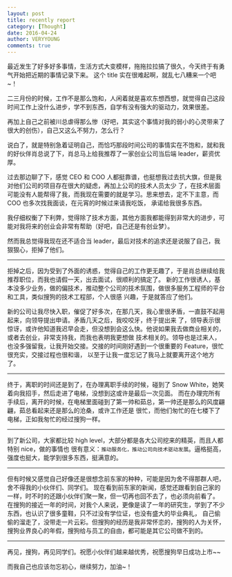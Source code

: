 ```yaml
---
layout: post
title: recently report
category: [Thought]
date: 2016-04-24
author: VERYYOUNG
comments: true
---
```


最近发生了好多好多事情，生活方式大变模样，拖拖拉拉搞了很久，今天终于有勇气开始把近期的事情记录下来。
这个 title 实在很难起啊，就乱七八糟来一个吧~！


<!-- more -->

二三月份的时候，工作不是那么饱和，人闲着就是喜欢东想西想，就觉得自己这段时间工作上没什么进步，学不到东西，自学有没有强大的驱动力，效果很差。

再加上自己之前被川总虐得那么惨（好吧，其实这个事情对我的弱小的心灵带来了很大的创伤），自己又这么不努力，怎么行？

说白了，就是特别急着证明自己，而恰巧那段时间公司的事情实在不饱和，就和我的好伙伴肖总说了下，肖总马上给我推荐了一家创业公司当后端 leader，薪资优厚。

过去那边聊了下，感觉 CEO 和 COO 人都挺靠谱，也挺想我过去抗大旗，但是我对他们公司的项目存在很大的疑虑，再加上公司的技术人员太少
了，在技术层面可能没有人能帮得了我，而我现在需要的就是学习。思来想去，定不下主意，而 COO 也多次找我面谈，在元宵的时候过来请我吃饭，
承诺给我很多东西。

我仔细权衡了下利弊，觉得除了技术方面，其他方面我都能得到非常大的进步，可能对我将来的创业会非常有帮助（好吧，自己还是有创业梦）。

然而我总觉得我现在还不适合当 leader，最后对技术的追求还是说服了自己，我狠狠心，拒掉了他们。

------

拒掉之后，因为受到了外面的诱惑，觉得自己的工作更无趣了，于是肖总继续给我推荐职位，而我也请假一天，出去面试，很顺利的搞定了。
新的工作很诱人，基本没多少业务，做的偏技术，推动整个公司的技术氛围，做很多服务工程师的平台和工具，类似搜狗的技术工程部，个人很感
兴趣，于是就答应了他们。

新的公司让我尽快入职，催促了好多次，在那几天，我心里很矛盾，一直鼓不起用起来，向领导提出申请。矛盾几天之后，我咬咬牙，终于提出来
了，领导表示很惊讶，或许他知道我迟早会走，但没想到会这么快。他说如果我去做商业相关的，或者去创业，非常支持我，而我也表明我更想做
技术相关的。领导也是过来人，也没多强留我，让我开始交接。交接的时间刚好遇到一个很重要的 Feature，很忙很充实，交接过程也很和谐，
以至于让我一度忘记了我马上就要离开这个地方了。


------

终于，离职的时间还是到了，在办理离职手续的时候，碰到了 Snow White，她笑着向我招手，然后走进了电梯，没想到这或许是最后一次见面。
而在办理完所有手续后，离开的时候，在电梯里面碰到了第一帅和茹总，第一帅还是那么的风度翩翩，茹总看起来还是那么的沧桑，或许工作还是
很忙，而他们匆忙的在七楼下了电梯，正如我匆忙的经过搜狗一样。


------

到了新公司，大家都比较 high level，大部分都是各大公司挖来的精英，而且人都特别 nice，做的事情也
很有意义：`推动服务化，推动公司向技术驱动发展`。逼格挺高，强度也挺大，能学到很多东西，挺满意的。


------

但有时候又感觉自己好像还是很想念前东家的种种，可能是因为舍不得那群人吧，舍不得我的小伙伴们、同学们。
现在看到前东家的新闻，感觉还跟看到自己家的一样，时不时的还跟小伙伴们聚一聚，但一切再也回不去了，也必须向前看了。
在搜狗的接近一年的时间，对我个人来说，更像是读了一年的研究生，学到了不少东西，也认识了很多童鞋，只不过没有学位证，也没有盛大的毕业典礼，
自己偷偷的溜走了，没带走一片云彩。但搜狗的经历是我非常怀恋的，搜狗的人为关怀，搜狗业界良心的年假，搜狗给与员工的自由，都可能是其它公司做不到的。


------

再见，搜狗，再见同学们。祝愿小伙伴们越来越优秀，祝愿搜狗早日成功上市~~

而我自己也应该勿忘初心，继续努力，加油~！




